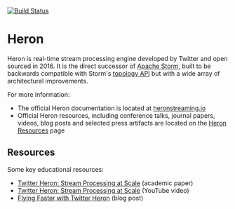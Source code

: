 [![Build Status](https://travis-ci.org/twitter/heron.svg?&branch=master)](https://travis-ci.org/twitter/heron)

# Heron

Heron is real-time stream processing engine developed by Twitter and open sourced in 2016. It is the direct successor of [Apache Storm](http://storm.apache.org), built to be backwards compatible with Storm's [topology API](http://storm.apache.org/releases/current/Tutorial.html#topologies) but with a wide array of architectural improvements.

For more information:

* The official Heron documentation is located at [heronstreaming.io](http://heronstreaming.io)
* Official Heron resources, including conference talks, journal papers, videos, blog posts and selected press artifacts are located on the [Heron Resources](http://twitter.github.io/heron/docs/resources/) page

## Resources

Some key educational resources:

* [Twitter Heron: Stream Processing at
  Scale](http://dl.acm.org/citation.cfm?id=2742788) (academic paper)
* [Twitter Heron: Stream Processing at
  Scale](https://www.youtube.com/watch?v=pUaFOuGgmco) (YouTube video)
* [Flying Faster with Twitter
  Heron](https://blog.twitter.com/2015/flying-faster-with-twitter-heron) (blog
  post)
